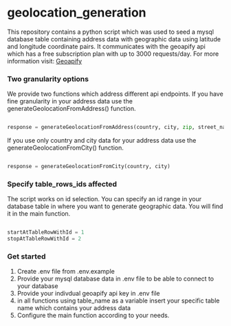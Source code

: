 # geolocation_generation

This repository contains a python script which was used to seed a mysql database table containing address data with geographic data using latitude and longitude coordinate pairs.
It communicates with the geoapify api which has a free subscription plan with up to 3000 requests/day. For more information visit: [Geoapify](https://www.geoapify.com/)

### Two granularity options

We provide two functions which address different api endpoints. If you have fine granularity in your address data use the generateGeolocationFromAddress() function.
```python

response = generateGeolocationFromAddress(country, city, zip, street_name, street_number)

```
If you use only country and city data for your address data use the generateGeolocationFromCity() function.
```python

response = generateGeolocationFromCity(country, city)

```

### Specify table_rows_ids affected

The script works on id selection. You can specify an id range in your database table in where you want to generate geographic data. You will find it in the main function.
```python

startAtTableRowWithId = 1
stopAtTableRowWithId = 2

```

### Get started
1. Create .env file from .env.example
2. Provide your mysql database data in .env file to be able to connect to your database
3. Provide your indivdual geoapify api key in .env file
4. in all functions using table_name as a variable insert your specific table name which contains your address data
5. Configure the main function according to your needs.
